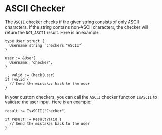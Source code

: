 # ASCII Checker

The ```ASCII``` checker checks if the given string consists of only ASCII characters. If the string contains non-ASCII characters, the checker will return the ```NOT_ASCII``` result. Here is an example:

```golang
type User struct {
  Username string `checkers:"ASCII"`
}

user := &User{
  Username: "checker",
}

_, valid := Check(user)
if !valid {
  // Send the mistakes back to the user
}
```

In your custom checkers, you can call the ```ASCII``` checker function ```IsASCII``` to validate the user input. Here is an example:

```golang
result := IsASCII("Checker")

if result != ResultValid {
  // Send the mistakes back to the user
}
```
